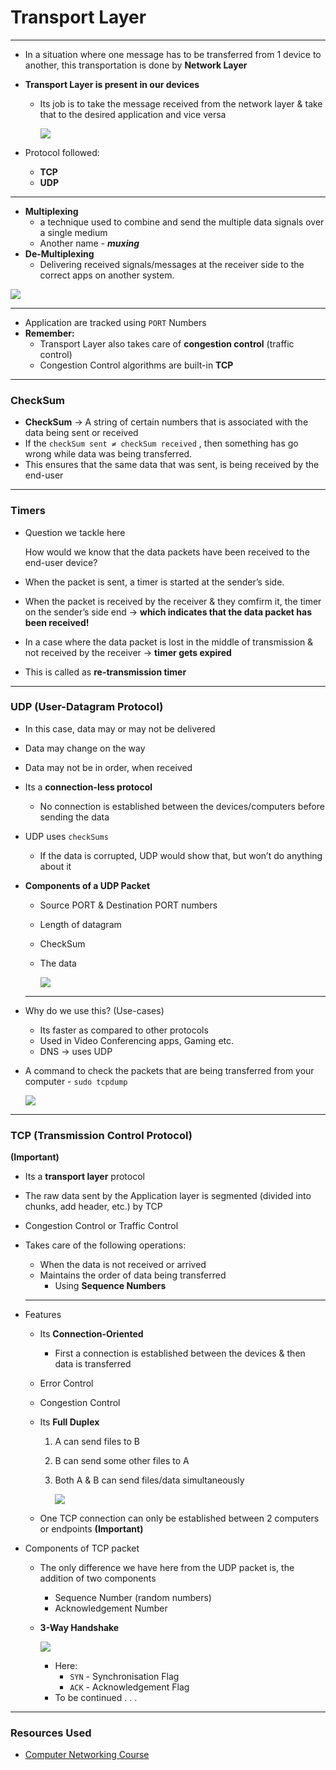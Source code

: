 # Transport Layer

---

- In a situation where one message has to be transferred from 1 device to another, this transportation is done by **Network Layer**
- **Transport Layer is present in our devices**
    - Its job is to take the message received from the network layer & take that to the desired application and vice versa
        
        ![](https://i.imgur.com/AuJBbuv.png)
        
- Protocol followed:
    - **TCP**
    - **UDP**

---

- **Multiplexing**
    - a technique used to combine and send the multiple data signals over a single medium
    - Another name - ***muxing***
- **De-Multiplexing**
    - Delivering received signals/messages at the receiver side to the correct apps on another system.

![](https://i.imgur.com/yaoS8VT.png)

---

- Application are tracked using `PORT` Numbers
- **Remember:**
    - Transport Layer also takes care of **congestion control** (traffic control)
    - Congestion Control algorithms are built-in **TCP**

---

### CheckSum

- **CheckSum** → A string of certain numbers that is associated with the data being sent or received
- If the `checkSum sent ≠ checkSum received`  , then something has go wrong while data was being transferred.
- This ensures that the same data that was sent, is being received by the end-user

---

### Timers

- Question we tackle here
    
    How would we know that the data packets have been received to the end-user device?
    
- When the packet is sent, a timer is started at the sender’s side.
- When the packet is received by the receiver & they comfirm it, the timer on the sender’s side end → **which indicates that the data packet has been received!**
- In a case where the data packet is lost in the middle of transmission & not received by the receiver → **timer gets expired**
- This is called as **re-transmission timer**

---

### UDP (User-Datagram Protocol)

- In this case, data may or may not be delivered
- Data may change on the way
- Data may not be in order, when received
- Its a **connection-less protocol**
    - No connection is established between the devices/computers before sending the data
- UDP uses `checkSums`
    - If the data is corrupted, UDP would show that, but won’t do anything about it
- **Components of a UDP Packet**
    - Source PORT & Destination PORT numbers
    - Length of datagram
    - CheckSum
    - The data 
        
        ![](https://i.imgur.com/QfS1bza.png)
        
    
    ---
    
- Why do we use this? (Use-cases)
    - Its faster as compared to other protocols
    - Used in Video Conferencing apps, Gaming etc.
    - DNS → uses UDP
- A command to check the packets that are being transferred from your computer - 
`sudo tcpdump`
    
    ![](https://i.imgur.com/4epdibn.png)
    

---

### TCP (Transmission Control Protocol)

**(Important)**

- Its a **transport layer** protocol
- The raw data sent by the Application layer is segmented (divided into chunks, add header, etc.) by TCP
- Congestion Control or Traffic Control
- Takes care of the following operations:
    - When the data is not received or arrived
    - Maintains the order of data being transferred
        - Using **Sequence Numbers**
    
    ---
    
- Features
    - Its **Connection-Oriented**
        - First a connection is established between the devices & then data is transferred
    - Error Control
    - Congestion Control
    - Its **Full Duplex**
        1. A can send files to B
        2. B can send some other files to A
        3. Both A & B can send files/data simultaneously 
            
            ![](https://i.imgur.com/plxTjFg.png)
            
    - One TCP connection can only be established between 2 computers or endpoints **(Important)**
- Components of TCP packet
    - The only difference we have here from the UDP packet is, the addition of two components
        - Sequence Number (random numbers)
        - Acknowledgement Number
    - **3-Way Handshake**
        
        ![](https://i.imgur.com/BG61DOF.png)
        
        - Here:
            - `SYN` - Synchronisation Flag
            - `ACK` - Acknowledgement Flag
        - To be continued . . .

---

### Resources Used

- [Computer Networking Course](https://youtu.be/IPvYjXCsTg8)